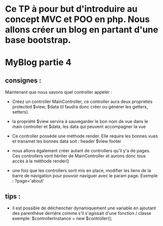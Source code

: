 # Ce TP à pour but d'introduire au concept MVC et POO en php. Nous allons créer un blog en partant d'une base bootstrap.

# MyBlog partie 4
## consignes : 
Maintenant que nous savons quel controller appeler :
- Créez un controller MainController, ce controller aura deux propriétés protected $view, $data (il faudra donc créer ou générer les getters, setters). 
- la propriété $view servira à sauvegarder le bon nom de vue dans le main controller et $data, les data qui peuvent accompagner la vue
- Ce controller possède une méthode render. Elle require les bonnes vues et transmet les 
bonnes data soit :
header
$view
footer

- nous allons également créer autant de controllers qu'il y'a de pages. Ces controllers vont hériter de MainController et aurons donc tous accès à la méthode render()
- une fois que les controllers sont mis en place, modifier les liens de la barre de navigation pour pouvoir naviguer avec le param page. 
 Exemple : ?page='about'

## tips  : 
- il est possible de délchencher dynamiquement une variable en ajoutant des parenthèse derrière comme s'il s'agissait d'une fonction / classe exemple:
  $controllerInstance = new $controller();
    
